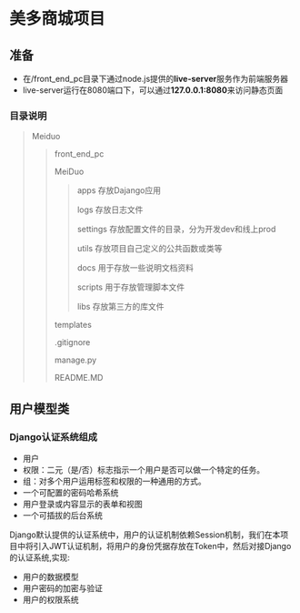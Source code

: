 # 美多商城项目

## 准备

+ 在/front_end_pc目录下通过node.js提供的**live-server**服务作为前端服务器
+ live-server运行在8080端口下，可以通过**127.0.0.1:8080**来访问静态页面

### 目录说明

> Meiduo
>> front_end_pc
>>
>> MeiDuo
>>> apps 存放Dajango应用
>>>
>>> logs 存放日志文件
>>>
>>> settings 存放配置文件的目录，分为开发dev和线上prod
>>>
>>> utils 存放项目自己定义的公共函数或类等
>>>
>>> docs 用于存放一些说明文档资料
>>>
>>> scripts 用于存放管理脚本文件
>>>
>>> libs 存放第三方的库文件
>>>
>> templates
>>
>> .gitignore
>>
>> manage.py
>>
>> README.MD
>>

## 用户模型类

### Django认证系统组成

+ 用户
+ 权限：二元（是/否）标志指示一个用户是否可以做一个特定的任务。
+ 组：对多个用户运用标签和权限的一种通用的方式。
+ 一个可配置的密码哈希系统
+ 用户登录或内容显示的表单和视图
+ 一个可插拔的后台系统

Django默认提供的认证系统中，用户的认证机制依赖Session机制，我们在本项目中将引入JWT认证机制，将用户的身份凭据存放在Token中，然后对接Django的认证系统,实现:

+ 用户的数据模型
+ 用户密码的加密与验证
+ 用户的权限系统